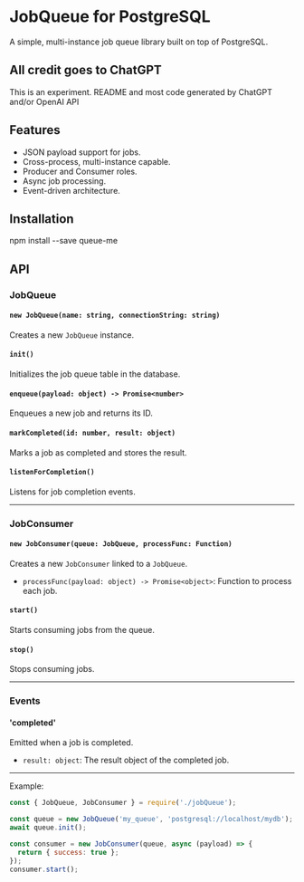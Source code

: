 # JobQueue for PostgreSQL

A simple, multi-instance job queue library built on top of PostgreSQL.

## All credit goes to ChatGPT 

This is an experiment. README and most code generated by ChatGPT and/or OpenAI API 

## Features

- JSON payload support for jobs.
- Cross-process, multi-instance capable.
- Producer and Consumer roles.
- Async job processing.
- Event-driven architecture.

## Installation

npm install --save queue-me

## API

### JobQueue

#### `new JobQueue(name: string, connectionString: string)`

Creates a new `JobQueue` instance.

#### `init()`

Initializes the job queue table in the database.

#### `enqueue(payload: object) -> Promise<number>`

Enqueues a new job and returns its ID.

#### `markCompleted(id: number, result: object)`

Marks a job as completed and stores the result.

#### `listenForCompletion()`

Listens for job completion events.

---

### JobConsumer

#### `new JobConsumer(queue: JobQueue, processFunc: Function)`

Creates a new `JobConsumer` linked to a `JobQueue`.

- `processFunc(payload: object) -> Promise<object>`: Function to process each job.

#### `start()`

Starts consuming jobs from the queue.

#### `stop()`

Stops consuming jobs.

---

### Events

#### 'completed'

Emitted when a job is completed.

- `result: object`: The result object of the completed job.

---

Example:

```javascript
const { JobQueue, JobConsumer } = require('./jobQueue');

const queue = new JobQueue('my_queue', 'postgresql://localhost/mydb');
await queue.init();

const consumer = new JobConsumer(queue, async (payload) => {
  return { success: true };
});
consumer.start();

